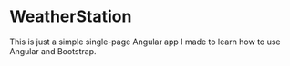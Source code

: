 # WeatherStation

This is just a simple single-page Angular app I made to learn how to use Angular and Bootstrap.
